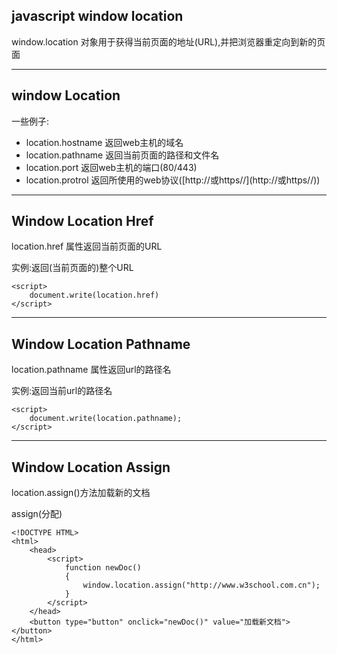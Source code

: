## javascript window location

window.location 对象用于获得当前页面的地址\(URL\),并把浏览器重定向到新的页面

---

## window Location

一些例子:

* location.hostname 返回web主机的域名
* location.pathname 返回当前页面的路径和文件名
* location.port 返回web主机的端口\(80/443\)
* location.protrol 返回所使用的web协议\([http://或https//\](http://或https//\)\)

---

## Window Location Href

location.href 属性返回当前页面的URL

实例:返回\(当前页面的\)整个URL

```
<script>
    document.write(location.href)
</script>
```

---

## Window Location Pathname

location.pathname 属性返回url的路径名

实例:返回当前url的路径名

```
<script>
    document.write(location.pathname);
</script>
```

---

## Window Location Assign

location.assign\(\)方法加载新的文档

assign\(分配\)

```
<!DOCTYPE HTML>
<html>
    <head>
        <script>
            function newDoc()
            {
                window.location.assign("http://www.w3school.com.cn");
            }
        </script>
    </head>
    <button type="button" onclick="newDoc()" value="加载新文档"></button>
</html>
```



